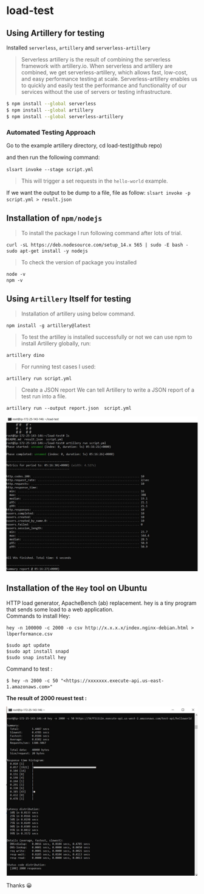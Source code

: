 # load-test

## Using Artillery for testing

Installed `serverless`, `artillery` and `serverless-artillery`

> Serverless artillery is the result of combining the serverless framework with artillery.io. When serverless and artillery are combined, we get serverless-artillery, which allows fast, low-cost, and easy performance testing at scale. Serverless-artillery enables us to quickly and easily test the performance and functionality of our services without the use of servers or testing infrastructure.

```bash
$ npm install --global serverless
$ npm install --global artillery
$ npm install --global serverless-artillery
```
### Automated Testing Approach
Go to the example artillery directory, cd load-test(github repo)

and then run the following command:

`slsart invoke --stage script.yml`

> This will trigger a set requests in the `hello-world` example.

If we want the output to be dump to a file,  file as follow:
`slsart invoke -p script.yml > result.json`


## Installation of `npm/nodejs`
>To install the package I run following command after lots of trial.
```
curl -sL https://deb.nodesource.com/setup_14.x 565 | sudo -E bash -
sudo apt-get install -y nodejs

```
>To check the version of package you installed

```
node -v
npm -v
```

## Using `Artillery` Itself for testing
>Installation of artillery using below command.
```
npm install -g artillery@latest
```
>To test the artilley is installed successfully or not we can use npm to install Artillery globally, run:
```
artillery dino
```
>For running test cases I used:
```
artillery run script.yml
```

>Create a JSON report
We can tell Artillery to write a JSON report of a test run into a file. 
```
artillery run --output report.json  script.yml
```
<img src="/Artillery_R1.JPG" width="650">

## Installation of the `Hey` tool on Ubuntu 
HTTP load generator, ApacheBench (ab) replacement.
hey is a tiny program that sends some load to a web application.<br/>
Commands to install Hey:
```
hey -n 100000 -c 2000 -o csv http://x.x.x.x/index.nginx-debian.html > lbperformance.csv
```

```
$sudo apt update
$sudo apt install snapd
$sudo snap install hey
```

Command to test :
```
$ hey -n 2000 -c 50 "<https://xxxxxxx.execute-api.us-east-1.amazonaws.com>"
```
**The result of 2000 reuest test  :**



<img src="/2000_Request1.JPG" width="650">





Thanks :grinning:

